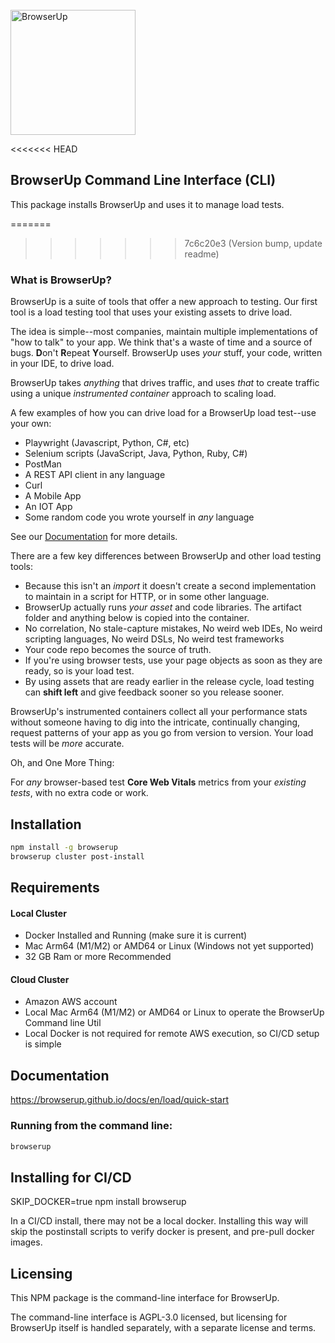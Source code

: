 <img src="https://browserup.com/wp-content/themes/browserup/images/logo-text-475x93.png" alt="BrowserUp" style="width: 200px;  margin-top: 25px;" />

<<<<<<< HEAD
##  BrowserUp Command Line Interface (CLI)

This package installs BrowserUp and uses it to manage load tests.

=======
>>>>>>> 7c6c20e3 (Version bump, update readme)
### What is BrowserUp?

BrowserUp is a suite of tools that offer a new approach to testing. Our first tool is 
a load testing tool that uses your existing assets to drive load.

The idea is simple--most companies, maintain multiple implementations of "how to talk" to your app.
We think that's a waste of time and a source of bugs. **D**on't **R**epeat **Y**ourself. 
BrowserUp uses *your* stuff, your code, written in your IDE, to drive load.

BrowserUp takes *anything* that drives traffic, and uses _that_ to create traffic
using a unique *instrumented container* approach to scaling load.

A few examples of how you can drive load for a BrowserUp load test--use your own:
* Playwright (Javascript, Python, C#, etc) 
* Selenium scripts (JavaScript, Java, Python, Ruby, C#)
* PostMan
* A REST API client in any language
* Curl
* A Mobile App
* An IOT App
* Some random code you wrote yourself in *any* language

See our [Documentation](https://browserup.github.io/docs/en/load/quick-start) for more details.

There are a few key differences between BrowserUp and other load testing tools:

* Because this isn't an _import_ it doesn't create a second implementation to maintain in a script for HTTP, or in some other
language.
* BrowserUp actually runs _your_ *asset* and code libraries. The artifact folder and anything below is copied into the container.
* No correlation, No stale-capture mistakes, No weird web IDEs, No weird scripting languages, 
No weird DSLs, No weird test frameworks
* Your code repo becomes the source of truth.
* If you're using browser tests, use your page objects as soon as they are ready, so is your load test.
* By using assets that are ready earlier in the release cycle, load testing can **shift left** and give feedback sooner so you release sooner. 

BrowserUp's instrumented containers collect all your performance stats without someone having to dig into the intricate, 
continually changing, request patterns of your app as you go from version to version.  Your load tests will be *more* accurate.

Oh, and One More Thing:

For *any* browser-based test **Core Web Vitals** metrics from your *existing tests*, with no extra code or work.


## Installation
```bash
npm install -g browserup
browserup cluster post-install
```

## Requirements

#### Local Cluster
* Docker Installed and Running (make sure it is current)
* Mac Arm64 (M1/M2) or AMD64 or Linux (Windows not yet supported)
* 32 GB Ram or more Recommended
#### Cloud Cluster
* Amazon AWS account
* Local Mac Arm64 (M1/M2) or AMD64 or Linux to operate the BrowserUp Command line Util
* Local Docker is not required for remote AWS execution, so CI/CD setup is simple

## Documentation

https://browserup.github.io/docs/en/load/quick-start

### Running from the command line:

```bash
browserup
```

## Installing for CI/CD

SKIP_DOCKER=true npm install browserup

In a CI/CD install, there may not be a local docker.  Installing this way will skip the postinstall 
scripts to verify docker is present, and pre-pull docker images.


## Licensing

This NPM package is the command-line interface for BrowserUp.

The command-line interface is AGPL-3.0 licensed, but licensing for BrowserUp itself is handled separately, 
with a separate license and terms.
